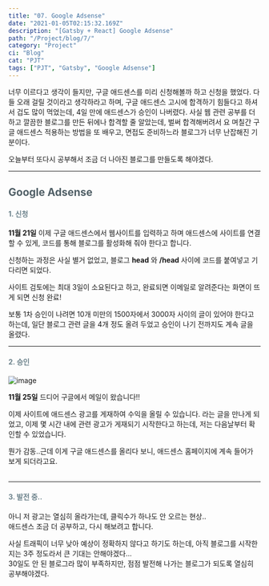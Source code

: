 ```yaml
---
title: "07. Google Adsense"
date: "2021-01-05T02:15:32.169Z"
description: "[Gatsby + React] Google Adsense"
path: "/Project/blog/7/"
category: "Project"
ci: "Blog"
cat: "PJT"
tags: ["PJT", "Gatsby", "Google Adsense"]
---
```


너무 이르다고 생각이 들지만, 구글 애드센스를 미리 신청해볼까 하고 신청을 했었다.  다들 오래 걸릴 것이라고 생각하라고 하며, 구글 애드센스 고시에 합격하기 힘들다고 하셔서 겁도 많이 먹었는데, 4일 만에 애드센스가 승인이 나버렸다. 사실 웹 관련 공부를 더 하고 깔끔한 블로그를 만든 뒤에나 합격할 줄 알았는데, 벌써 합격해버려서 요 며칠간 구글 애드센스 적용하는 방법을 또 배우고, 면접도 준비하느라 블로그가 너무 난잡해진 기분이다.  

오늘부터 또다시 공부해서 조금 더 나아진 블로그를 만들도록 해야겠다.  

<hr>


## <span style="color:#505F66">Google Adsense  </span>

#### <span style="color:#6D838C">1. 신청  </span>

**11월 21일** 이제 구글 애드센스에서 웹사이트를 입력하고 하며 애드센스에 사이트를 연결할 수 있게, 코드를 통해 블로그를 활성화해 줘야 한다고 합니다.  

신청하는 과정은 사실 별거 없었고, 블로그 **head** 와 **/head** 사이에 코드를 붙여넣고 기다리면 되었다.

사이트 검토에는 최대 3일이 소요된다고 하고, 완료되면 이메일로 알려준다는 화면이 뜨게 되면 신청 완료!  

보통 1차 승인이 나려면 10개 미만의 1500자에서 3000자 사이의 글이 있어야 한다고 하는데, 일단 블로그 관련 글을 4개 정도 올려 두었고 승인이 나기 전까지도 계속 글을 올렸다.
<br>

<hr>


#### <span style="color:#6D838C">2. 승인 </span>

![image](images/adsense.png)

**11월 25일** 드디어 구글에서 메일이 왔습니다!!  

이제 사이트에 애드센스 광고를 게재하여 수익을 올릴 수 있습니다.  라는 글을 만나게 되었고, 이제 몇 시간 내에 관련 광고가 게재되기 시작한다고 하는데, 저는 다음날부터 확인할 수 있었습니다.  

뭔가 감동..근데 이게 구글 애드센스를 올리다 보니, 애드센스 홈페이지에 계속 들어가 보게 되더라고요.  
<br>

<hr>


#### <span style="color:#6D838C">3. 발전 중.. </span>

아니 저 광고는 열심히 올라가는데, 클릭수가 하나도 안 오르는 현상..  
애드센스 조금 더 공부하고, 다시 해보려고 합니다.  

사실 트래픽이 너무 낮아 예상이 정확하지 않다고 하기도 하는데, 아직 블로그를 시작한 지는 3주 정도라서 큰 기대는 안해야겠다...  
30일도 안 된 블로그라 많이 부족하지만, 점점 발전해 나가는 블로그가 되도록 열심히 공부해야겠다.